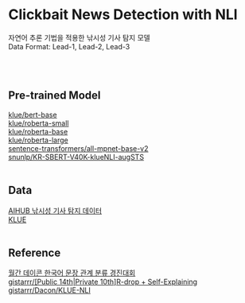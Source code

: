# Clickbait News Detection with NLI
자연어 추론 기법을 적용한 낚시성 기사 탐지 모델
<br>Data Format: Lead-1, Lead-2, Lead-3


<br><br>

## Pre-trained Model
[klue/bert-base](https://huggingface.co/klue/bert-base)
<br>[klue/roberta-small](https://huggingface.co/klue/roberta-small)
<br>[klue/roberta-base](https://huggingface.co/klue/roberta-base)
<br>[klue/roberta-large](https://huggingface.co/klue/roberta-large)
<br>[sentence-transformers/all-mpnet-base-v2](https://huggingface.co/sentence-transformers/all-mpnet-base-v2)
<br>[snunlp/KR-SBERT-V40K-klueNLI-augSTS](https://huggingface.co/snunlp/KR-SBERT-V40K-klueNLI-augSTS)
<br><br>

## Data
[AIHUB 낚시성 기사 탐지 데이터](https://www.aihub.or.kr/aihubdata/data/view.do?currMenu=115&topMenu=100&dataSetSn=71338)
<br>[KLUE](https://klue-benchmark.com/tasks/68/overview/description)
<br><br>

## Reference
[월간 데이콘 한국어 문장 관계 분류 경진대회](https://dacon.io/competitions/official/235875/overview/description)
<br>[gistarrr/[Public 14th|Private 10th]R-drop + Self-Explaining](https://dacon.io/competitions/official/235875/codeshare/4636?page=2&dtype=recent)
<br>[gistarrr/Dacon/KLUE-NLI](https://github.com/gistarrr/Dacon/tree/master/KLUE_NLI)
<br><br>
